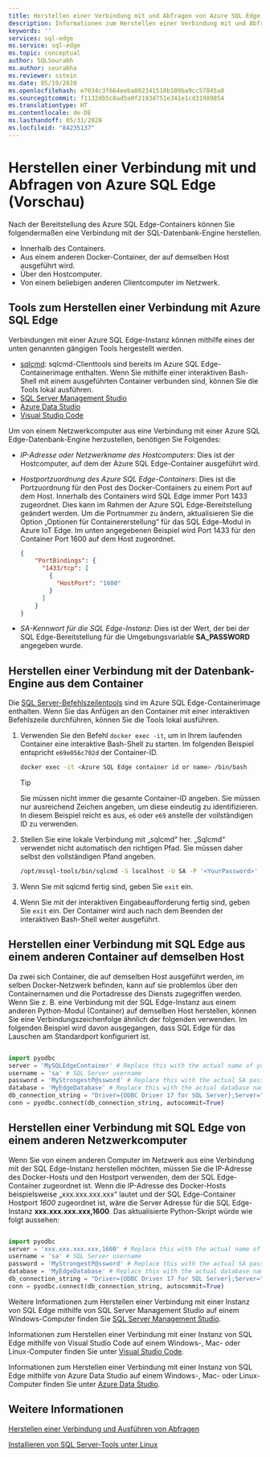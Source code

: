 ```yaml
---
title: Herstellen einer Verbindung mit und Abfragen von Azure SQL Edge (Vorschau)
description: Informationen zum Herstellen einer Verbindung mit und Abfragen von Azure SQL Edge (Vorschau)
keywords: ''
services: sql-edge
ms.service: sql-edge
ms.topic: conceptual
author: SQLSourabh
ms.author: sourabha
ms.reviewer: sstein
ms.date: 05/19/2020
ms.openlocfilehash: e7034c3f664eeba802341510b109ba9cc57845a8
ms.sourcegitcommit: f1132db5c8ad5a0f2193d751e341e1cd31989854
ms.translationtype: HT
ms.contentlocale: de-DE
ms.lasthandoff: 05/31/2020
ms.locfileid: "84235137"
---
```

# <a name="connect-and-query-azure-sql-edge-preview"></a>Herstellen einer Verbindung mit und Abfragen von Azure SQL Edge (Vorschau)

Nach der Bereitstellung des Azure SQL Edge-Containers können Sie folgendermaßen eine Verbindung mit der SQL-Datenbank-Engine herstellen.

- Innerhalb des Containers.
- Aus einem anderen Docker-Container, der auf demselben Host ausgeführt wird.
- Über den Hostcomputer.
- Von einem beliebigen anderen Clientcomputer im Netzwerk.

## <a name="tools-to-connect-to-azure-sql-edge"></a>Tools zum Herstellen einer Verbindung mit Azure SQL Edge

Verbindungen mit einer Azure SQL Edge-Instanz können mithilfe eines der unten genannten gängigen Tools hergestellt werden.

* [sqlcmd](https://docs.microsoft.com/sql/linux/sql-server-linux-setup-tools): sqlcmd-Clienttools sind bereits im Azure SQL Edge-Containerimage enthalten. Wenn Sie mithilfe einer interaktiven Bash-Shell mit einem ausgeführten Container verbunden sind, können Sie die Tools lokal ausführen.
* [SQL Server Management Studio](https://docs.microsoft.com/sql/ssms/sql-server-management-studio-ssms)
* [Azure Data Studio](https://docs.microsoft.com/sql/azure-data-studio/download-azure-data-studio)
* [Visual Studio Code](https://docs.microsoft.com/sql/visual-studio-code/sql-server-develop-use-vscode)

Um von einem Netzwerkcomputer aus eine Verbindung mit einer Azure SQL Edge-Datenbank-Engine herzustellen, benötigen Sie Folgendes:

- *IP-Adresse oder Netzwerkname des Hostcomputers*: Dies ist der Hostcomputer, auf dem der Azure SQL Edge-Container ausgeführt wird.
- *Hostportzuordnung des Azure SQL Edge-Containers*: Dies ist die Portzuordnung für den Post des Docker-Containers zu einem Port auf dem Host. Innerhalb des Containers wird SQL Edge immer Port 1433 zugeordnet. Dies kann im Rahmen der Azure SQL Edge-Bereitstellung geändert werden. Um die Portnummer zu ändern, aktualisieren Sie die Option „Optionen für Containererstellung“ für das SQL Edge-Modul in Azure IoT Edge. Im unten angegebenen Beispiel wird Port 1433 für den Container Port 1600 auf dem Host zugeordnet.

    ```JSON
    {
        "PortBindings": {
          "1433/tcp": [
            {
              "HostPort": "1600"
            }
          ]
        }
    }
    ```

- *SA-Kennwort für die SQL Edge-Instanz*: Dies ist der Wert, der bei der SQL Edge-Bereitstellung für die Umgebungsvariable **SA_PASSWORD** angegeben wurde.

## <a name="connecting-to-the-database-engine-from-within-the-container"></a>Herstellen einer Verbindung mit der Datenbank-Engine aus dem Container

Die [SQL Server-Befehlszeilentools](https://docs.microsoft.com/sql/linux/sql-server-linux-setup-tools) sind im Azure SQL Edge-Containerimage enthalten. Wenn Sie das Anfügen an den Container mit einer interaktiven Befehlszeile durchführen, können Sie die Tools lokal ausführen.

1. Verwenden Sie den Befehl `docker exec -it`, um in Ihrem laufenden Container eine interaktive Bash-Shell zu starten. Im folgenden Beispiel entspricht `e69e056c702d` der Container-ID.

    ```bash
    docker exec -it <Azure SQL Edge container id or name> /bin/bash
    ```

    > [!TIP]
    > Sie müssen nicht immer die gesamte Container-ID angeben. Sie müssen nur ausreichend Zeichen angeben, um diese eindeutig zu identifizieren. In diesem Beispiel reicht es aus, `e6` oder `e69` anstelle der vollständigen ID zu verwenden.

2. Stellen Sie eine lokale Verbindung mit „sqlcmd“ her. „Sqlcmd“ verwendet nicht automatisch den richtigen Pfad. Sie müssen daher selbst den vollständigen Pfand angeben.

    ```bash
    /opt/mssql-tools/bin/sqlcmd -S localhost -U SA -P '<YourPassword>'
    ```

3. Wenn Sie mit sqlcmd fertig sind, geben Sie `exit` ein.

4. Wenn Sie mit der interaktiven Eingabeaufforderung fertig sind, geben Sie `exit` ein. Der Container wird auch nach dem Beenden der interaktiven Bash-Shell weiter ausgeführt.

## <a name="connect-to-sql-edge-from-another-container-on-the-same-host"></a>Herstellen einer Verbindung mit SQL Edge aus einem anderen Container auf demselben Host

Da zwei sich Container, die auf demselben Host ausgeführt werden, im selben Docker-Netzwerk befinden, kann auf sie problemlos über den Containernamen und die Portadresse des Diensts zugegriffen werden. Wenn Sie z. B. eine Verbindung mit der SQL Edge-Instanz aus einem anderen Python-Modul (Container) auf demselben Host herstellen, können Sie eine Verbindungszeichenfolge ähnlich der folgenden verwenden. Im folgenden Beispiel wird davon ausgegangen, dass SQL Edge für das Lauschen am Standardport konfiguriert ist.

```python

import pyodbc
server = 'MySQLEdgeContainer' # Replace this with the actual name of your SQL Edge Docker container
username = 'sa' # SQL Server username
password = 'MyStrongestP@ssword' # Replace this with the actual SA password from your deployment
database = 'MyEdgeDatabase' # Replace this with the actual database name from your deployment. If you do not have a database created, you can use Master database.
db_connection_string = "Driver={ODBC Driver 17 for SQL Server};Server=" + server + ";Database=" + database + ";UID=" + username + ";PWD=" + password + ";"
conn = pyodbc.connect(db_connection_string, autocommit=True)

```

## <a name="connect-to-sql-edge-from-another-network-machine"></a>Herstellen einer Verbindung mit SQL Edge von einem anderen Netzwerkcomputer

Wenn Sie von einem anderen Computer im Netzwerk aus eine Verbindung mit der SQL Edge-Instanz herstellen möchten, müssen Sie die IP-Adresse des Docker-Hosts und den Hostport verwenden, dem der SQL Edge-Container zugeordnet ist. Wenn die IP-Adresse des Docker-Hosts beispielsweise „xxx.xxx.xxx.xxx“ lautet und der SQL Edge-Container Hostport *1600* zugeordnet ist, wäre die Server Adresse für die SQL Edge-Instanz **xxx.xxx.xxx.xxx,1600**. Das aktualisierte Python-Skript würde wie folgt aussehen:

```python

import pyodbc
server = 'xxx.xxx.xxx.xxx,1600' # Replace this with the actual name of your SQL Edge Docker container
username = 'sa' # SQL Server username
password = 'MyStrongestP@ssword' # Replace this with the actual SA password from your deployment
database = 'MyEdgeDatabase' # Replace this with the actual database name from your deployment. If you do not have a database created, you can use Master database.
db_connection_string = "Driver={ODBC Driver 17 for SQL Server};Server=" + server + ";Database=" + database + ";UID=" + username + ";PWD=" + password + ";"
conn = pyodbc.connect(db_connection_string, autocommit=True)

```

Weitere Informationen zum Herstellen einer Verbindung mit einer Instanz von SQL Edge mithilfe von SQL Server Management Studio auf einem Windows-Computer finden Sie [SQL Server Management Studio](https://docs.microsoft.com/sql/linux/sql-server-linux-manage-ssms).

Informationen zum Herstellen einer Verbindung mit einer Instanz von SQL Edge mithilfe von Visual Studio Code auf einem Windows-, Mac- oder Linux-Computer finden Sie unter [Visual Studio Code](https://docs.microsoft.com/sql/visual-studio-code/sql-server-develop-use-vscode).

Informationen zum Herstellen einer Verbindung mit einer Instanz von SQL Edge mithilfe von Azure Data Studio auf einem Windows-, Mac- oder Linux-Computer finden Sie unter [Azure Data Studio](https://docs.microsoft.com/sql/azure-data-studio/quickstart-sql-server).

## <a name="see-also"></a>Weitere Informationen

[Herstellen einer Verbindung und Ausführen von Abfragen](https://docs.microsoft.com/sql/linux/sql-server-linux-configure-docker#connect-and-query)

[Installieren von SQL Server-Tools unter Linux](https://docs.microsoft.com/sql/linux/sql-server-linux-setup-tools)
